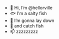 - 👋 Hi, I’m @hellorville
- 🐟 I'm a salty fish
- 🚤 I’m gonna lay down
- 🎣 and catch fish
- 📫 zzzzzzzzz

<!---
hellorville/hellorville is a ✨ special ✨ repository because its `README.md` (this file) appears on your GitHub profile.
You can click the Preview link to take a look at your changes.
--->
